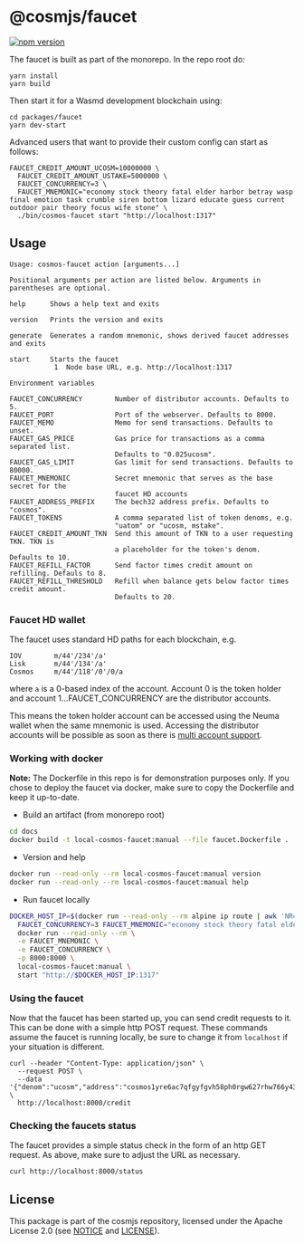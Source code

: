 # @cosmjs/faucet

[![npm version](https://img.shields.io/npm/v/@cosmjs/faucet.svg)](https://www.npmjs.com/package/@cosmjs/faucet)

The faucet is built as part of the monorepo. In the repo root do:

```
yarn install
yarn build
```

Then start it for a Wasmd development blockchain using:

```
cd packages/faucet
yarn dev-start
```

Advanced users that want to provide their custom config can start as follows:

```
FAUCET_CREDIT_AMOUNT_UCOSM=10000000 \
  FAUCET_CREDIT_AMOUNT_USTAKE=5000000 \
  FAUCET_CONCURRENCY=3 \
  FAUCET_MNEMONIC="economy stock theory fatal elder harbor betray wasp final emotion task crumble siren bottom lizard educate guess current outdoor pair theory focus wife stone" \
  ./bin/cosmos-faucet start "http://localhost:1317"
```

## Usage

```
Usage: cosmos-faucet action [arguments...]

Positional arguments per action are listed below. Arguments in parentheses are optional.

help      Shows a help text and exits

version   Prints the version and exits

generate  Generates a random mnemonic, shows derived faucet addresses and exits

start     Starts the faucet
           1  Node base URL, e.g. http://localhost:1317

Environment variables

FAUCET_CONCURRENCY        Number of distributor accounts. Defaults to 5.
FAUCET_PORT               Port of the webserver. Defaults to 8000.
FAUCET_MEMO               Memo for send transactions. Defaults to unset.
FAUCET_GAS_PRICE          Gas price for transactions as a comma separated list.
                          Defaults to "0.025ucosm".
FAUCET_GAS_LIMIT          Gas limit for send transactions. Defaults to 80000.
FAUCET_MNEMONIC           Secret mnemonic that serves as the base secret for the
                          faucet HD accounts
FAUCET_ADDRESS_PREFIX     The bech32 address prefix. Defaults to "cosmos".
FAUCET_TOKENS             A comma separated list of token denoms, e.g.
                          "uatom" or "ucosm, mstake".
FAUCET_CREDIT_AMOUNT_TKN  Send this amount of TKN to a user requesting TKN. TKN is
                          a placeholder for the token's denom. Defaults to 10.
FAUCET_REFILL_FACTOR      Send factor times credit amount on refilling. Defauls to 8.
FAUCET_REFILL_THRESHOLD   Refill when balance gets below factor times credit amount.
                          Defaults to 20.
```

### Faucet HD wallet

The faucet uses standard HD paths for each blockchain, e.g.

```
IOV        m/44'/234'/a'
Lisk       m/44'/134'/a'
Cosmos     m/44'/118'/0'/0/a
```

where `a` is a 0-based index of the account. Account 0 is the token holder and
account 1...FAUCET_CONCURRENCY are the distributor accounts.

This means the token holder account can be accessed using the Neuma wallet when
the same mnemonic is used. Accessing the distributor accounts will be possible
as soon as there is
[multi account support](https://github.com/iov-one/ponferrada/milestone/3).

### Working with docker

**Note:** The Dockerfile in this repo is for demonstration purposes only. If you
chose to deploy the faucet via docker, make sure to copy the Dockerfile and keep
it up-to-date.

- Build an artifact (from monorepo root)

```sh
cd docs
docker build -t local-cosmos-faucet:manual --file faucet.Dockerfile .
```

- Version and help

```sh
docker run --read-only --rm local-cosmos-faucet:manual version
docker run --read-only --rm local-cosmos-faucet:manual help
```

- Run faucet locally

```sh
DOCKER_HOST_IP=$(docker run --read-only --rm alpine ip route | awk 'NR==1 {print $3}'); \
  FAUCET_CONCURRENCY=3 FAUCET_MNEMONIC="economy stock theory fatal elder harbor betray wasp final emotion task crumble siren bottom lizard educate guess current outdoor pair theory focus wife stone" \
  docker run --read-only --rm \
  -e FAUCET_MNEMONIC \
  -e FAUCET_CONCURRENCY \
  -p 8000:8000 \
  local-cosmos-faucet:manual \
  start "http://$DOCKER_HOST_IP:1317"
```

### Using the faucet

Now that the faucet has been started up, you can send credit requests to it.
This can be done with a simple http POST request. These commands assume the
faucet is running locally, be sure to change it from `localhost` if your
situation is different.

```
curl --header "Content-Type: application/json" \
  --request POST \
  --data '{"denom":"ucosm","address":"cosmos1yre6ac7qfgyfgvh58ph0rgw627rhw766y430qq"}' \
  http://localhost:8000/credit
```

### Checking the faucets status

The faucet provides a simple status check in the form of an http GET request. As
above, make sure to adjust the URL as necessary.

```
curl http://localhost:8000/status
```

## License

This package is part of the cosmjs repository, licensed under the Apache License
2.0 (see [NOTICE](https://github.com/CosmWasm/cosmjs/blob/master/NOTICE) and
[LICENSE](https://github.com/CosmWasm/cosmjs/blob/master/LICENSE)).
